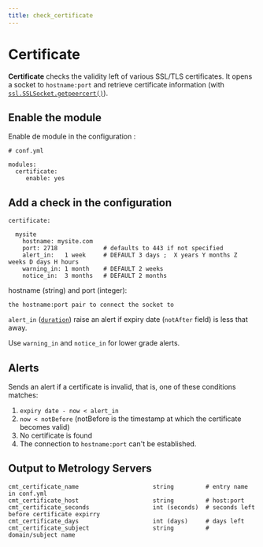 ```yaml
---
title: check_certificate
---
```


# Certificate

**Certificate** checks the validity left of various SSL/TLS certificates.
It opens a socket to `hostname:port` and retrieve certificate information (with
[`ssl.SSLSocket.getpeercert()`](https://docs.python.org/3/library/ssl.html#ssl.SSLSocket.getpeercert)).


## Enable the module

Enable de module in the configuration :

    # conf.yml

    modules:
      certificate:
         enable: yes

## Add a check in the configuration

    certificate:

      mysite
        hostname: mysite.com
        port: 2718             # defaults to 443 if not specified
        alert_in:   1 week     # DEFAULT 3 days ;  X years Y months Z weeks D days H hours
        warning_in: 1 month    # DEFAULT 2 weeks
        notice_in:  3 months   # DEFAULT 2 months


hostname (string) and port (integer):

    the hostname:port pair to connect the socket to

`alert_in` ([`duration`](duration.md)) raise an alert if expiry date (`notAfter` field) is less that <duration> away.

Use `warning_in` and `notice_in` for lower grade alerts.


## Alerts

Sends an alert if a certificate is invalid, that is, one of these conditions
matches:

1. `expiry date - now < alert_in`
2. `now < notBefore` (notBefore is the timestamp at which the certificate
   becomes valid)
3. No certificate is found
4. The connection to `hostname:port` can't be established.


## Output to Metrology Servers

    cmt_certificate_name                     string         # entry name in conf.yml
    cmt_certificate_host                     string         # host:port
    cmt_certificate_seconds                  int (seconds)  # seconds left before certificate expirry
    cmt_certificate_days                     int (days)     # days left
    cmt_certificate_subject                  string         # domain/subject name
